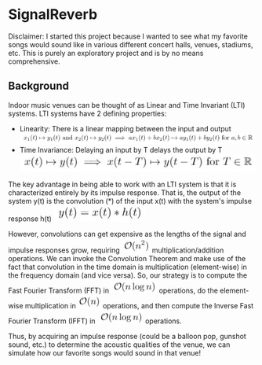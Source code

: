 # SignalReverb

Disclaimer: I started this project because I wanted to see what my favorite songs would sound like in various different concert halls, venues, stadiums, etc. This is purely an exploratory project and is by no means comprehensive.

## Background
Indoor music venues can be thought of as Linear and Time Invariant (LTI) systems. LTI systems have 2 defining properties:
* Linearity: There is a linear mapping between the input and output
![](images/linearity.JPG)
* Time Invariance: Delaying an input by T delays the output by T
![](images/time_invariance.JPG)

The key advantage in being able to work with an LTI system is that it is characterized entirely by its impulse response. That is, the output of the system y(t) is the convolution (\*) of the input x(t) with the system's impulse response h(t)
![](images/convolution.JPG)

However, convolutions can get expensive as the lengths of the signal and impulse responses grow, requiring ![](images/conv_runtime.jpg) multiplication/addition operations. We can invoke the Convolution Theorem and make use of the fact that convolution in the time domain is multiplication (element-wise) in the frequency domain (and vice versa). So, our strategy is to compute the Fast Fourier Transform (FFT) in ![](images/fft_runtime.jpg) operations, do the element-wise multiplication in ![](images/mult_runtime.jpg) operations, and then compute the Inverse Fast Fourier Transform (IFFT) in ![](images/fft_runtime.jpg) operations.

Thus, by acquiring an impulse response (could be a balloon pop, gunshot sound, etc.) to determine the acoustic qualities of the venue, we can simulate how our favorite songs would sound in that venue!
